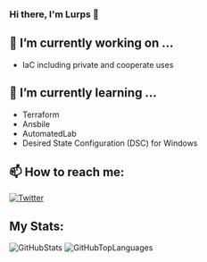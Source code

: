 ### Hi there, I'm Lurps 👋

## 🔭 I’m currently working on ...
- IaC including private and cooperate uses

## 🌱 I’m currently learning ...
- Terraform
- Ansbile
- AutomatedLab
- Desired State Configuration (DSC) for Windows

<!-- ## Technical Skills -->

<!-- ## 👯 I’m looking to collaborate on ... -->
<!-- ## 🤔 I’m looking for help with ... -->
<!-- ## 💬 Ask me about ... -->

## 📫 How to reach me:
<a href="https://twitter.com/thelurps">
  <img alt="Twitter" src="https://img.shields.io/badge/TheLurps-%231DA1F2.svg?style=for-the-badge&logo=Twitter&logoColor=white" />
</a>

<!-- ## 😄 Pronouns: he/his -->
<!-- ## ⚡ Fun fact: ... -->

## My Stats:
![GitHubStats](https://github-readme-stats.vercel.app/api?username=TheLurps)
![GitHubTopLanguages](https://github-readme-stats.vercel.app/api/top-langs/?username=TheLurps&layout=compact)
<!-- ![Wakatime](https://github-readme-stats.vercel.app/api/wakatime?username=TheLurps) -->

